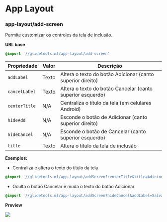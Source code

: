 # App Layout

### app-layout/add-screen

Permite customizar os controles da tela de inclusão.

**URL base**
```css
@import '//glidetools.ml/app-layout/add-screen'
```

| Propriedade | Valor | Descrição               |
| ----------- | ----- | ----------------------- |
| `addLabel` | Texto | Altera o texto do botão Adicionar (canto superior direito) |
| `cancelLabel` | Texto | Altera o texto do botão Cancelar (canto superior esquerdo) |
| `centerTitle` | N/A | Centraliza o título da tela (em celulares Android)|
| `hideAdd` | N/A | Esconde o botão de Adicionar (canto superior direito) |
| `hideCancel` | N/A | Esconde o botão de Cancelar (canto superior esquerdo) |
| `title` | Texto | Altera o título da tela de inclusão |

**Exemplos:**

- Centraliza e altera o texto do título da tela
```css
@import '//glidetools.ml/app-layout/addScreen?centerTitle&title=Adicionar Produto'
```

- Oculta o botão Cancelar e muda o texto do botão Adicionar
```css
@import '//glidetools.ml/app-layout/addScreen?hideCancel&addLabel=Salvar'
```

**Preview**

<img src="http://g.recordit.co/LCkhGhsdAY.gif">
